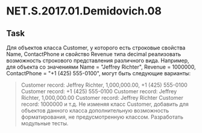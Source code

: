 # NET.S.2017.01.Demidovich.08

## Task

Для объектов класса Customer, у которого есть строковые свойства Name, ContactPhone и свойство Revenue типа decimal
реализовать возможность строкового представления различного вида. Например, для объекта со значениями Name = "Jeffrey Richter", Revenue = 1000000, ContactPhone = "+1 (425) 555-0100", могут быть следующие варианты:
>Customer record: Jeffrey Richter, 1,000,000.00, +1 (425) 555-0100
>Customer record: +1 (425) 555-0100
>Customer record: Jeffrey Richter, 1,000,000.00
>Customer record: Jeffrey Richter
>Customer record: 1000000 и т.д.
Не изменяя класс Customer, добавить для объектов данного класса дополнительную возможность форматирования, не предусмотренную классом. Разработать модульные тесты.
